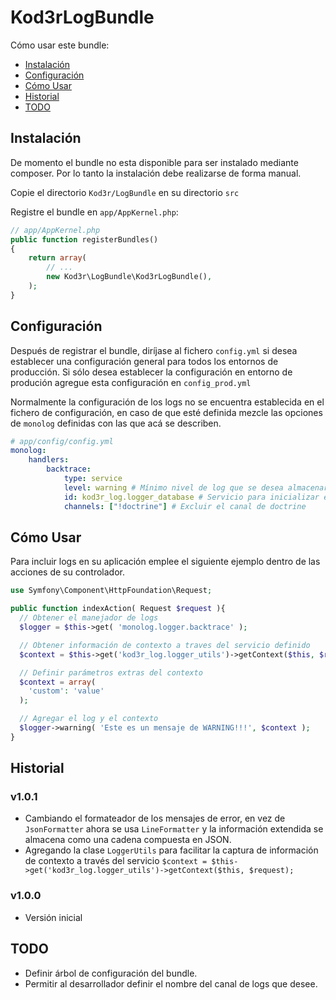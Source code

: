 Kod3rLogBundle
==============

Cómo usar este bundle:

* [Instalación](#instalacion)
* [Configuración](#configuracion)
* [Cómo Usar](#como-usar)
* [Historial](#historial)
* [TODO](#todo)


Instalación
-----------

De momento el bundle no esta disponible para ser instalado mediante composer.
Por lo tanto la instalación debe realizarse de forma manual.

Copie el directorio `Kod3r/LogBundle` en su directorio `src`

Registre el bundle en `app/AppKernel.php`:

``` php
// app/AppKernel.php
public function registerBundles()
{
    return array(
        // ...
        new Kod3r\LogBundle\Kod3rLogBundle(),
    );
}
```


Configuración
-------------

Después de registrar el bundle, diríjase al fichero `config.yml` si desea establecer
una configuración general para todos los entornos de producción. Si sólo desea
establecer la configuración en entorno de produción agregue esta configuración en
`config_prod.yml`

Normalmente la configuración de los logs no se encuentra establecida en el
fichero de configuración, en caso de que esté definida mezcle las opciones de
`monolog` definidas con las que acá se describen.

``` yaml
# app/config/config.yml
monolog:
    handlers:
        backtrace:
            type: service
            level: warning # Mínimo nivel de log que se desea almacenar
            id: kod3r_log.logger_database # Servicio para inicializar el manejador de BD
            channels: ["!doctrine"] # Excluir el canal de doctrine
```


Cómo Usar
---------

Para incluir logs en su aplicación emplee el siguiente ejemplo dentro de las acciones
de su controlador.

``` php
use Symfony\Component\HttpFoundation\Request;

public function indexAction( Request $request ){
  // Obtener el manejador de logs
  $logger = $this->get( 'monolog.logger.backtrace' );

  // Obtener información de contexto a traves del servicio definido
  $context = $this->get('kod3r_log.logger_utils')->getContext($this, $request);

  // Definir parámetros extras del contexto
  $context = array(
    'custom': 'value'
  );

  // Agregar el log y el contexto
  $logger->warning( 'Este es un mensaje de WARNING!!!', $context );
}
```


Historial
---------

### v1.0.1
- Cambiando el formateador de los mensajes de error, en vez de `JsonFormatter`
  ahora se usa `LineFormatter` y la información extendida se almacena como una
  cadena compuesta en JSON.
- Agregando la clase `LoggerUtils` para facilitar la captura de información de
  contexto a través del servicio `$context = $this->get('kod3r_log.logger_utils')->getContext($this, $request);`

### v1.0.0
- Versión inicial


TODO
----

- Definir árbol de configuración del bundle.
- Permitir al desarrollador definir el nombre del canal de logs que desee.
